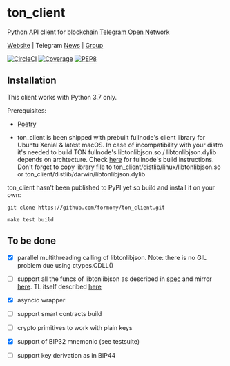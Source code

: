 # ton_client

Python API client for blockchain [Telegram Open Network](https://test.ton.org/download.html)

[Website](https://www.formony.com/) | 
Telegram [News](https://t.me/Formony_news) | 
[Group](https://t.me/Formony_dev)   

[![CircleCI](https://img.shields.io/circleci/build/github/formony/ton_client)](https://circleci.com/gh/formony/ton_client)
[![Coverage](https://img.shields.io/codecov/c/github/formony/ton_client/master.svg)](https://codecov.io/gh/formony/ton_client)
[![PEP8](https://img.shields.io/badge/code%20style-pep8-green.svg)](https://www.python.org/dev/peps/pep-0008/)

## Installation

This client works with Python 3.7 only.

Prerequisites: 
* [Poetry](https://python-poetry.org/)

* ton_client is been shipped with prebuilt fullnode's client library for Ubuntu Xenial & latest macOS. 
In case of incompatibility with your distro it's needed to build TON fullnode's libtonlibjson.so / libtonlibjson.dylib depends on archtecture. 
Check [here](https://github.com/formony/ton_client/tree/master/docs/ton.md) for fullnode's build instructions.
Don't forget to copy library file to ton_client/distlib/linux/libtonlibjson.so or ton_client/distlib/darwin/libtonlibjson.dylib

ton_client hasn't been published to PyPI yet so build and install it on your own:

`git clone https://github.com/formony/ton_client.git`

`make test build`

## To be done

* [x] parallel multithreading calling of libtonlibjson. Note: there is no GIL problem due using ctypes.CDLL()
* [ ] support all the funcs of libtonlibjson as described in [spec](https://github.com/formony/ton_client/tree/master/docs/tonlib_api.tl) and mirror [here](https://github.com/ton-blockchain/ton/blob/master/tl/generate/scheme/tonlib_api.tl). TL itself described [here](https://core.telegram.org/mtproto/TL)
* [x] asyncio wrapper
* [ ] support smart contracts build
* [ ] crypto primitives to work with plain keys
* [x] support of BIP32 mnemonic (see testsuite)
* [ ] support key derivation as in BIP44 
 